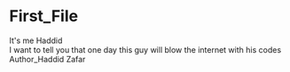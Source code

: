 # First_File
It's me Haddid
<br>
I want to tell you that one day this guy will blow the internet with his codes
<br>
Author_Haddid Zafar
